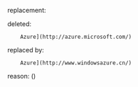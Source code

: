 replacement:

deleted:

		Azure](http://azure.microsoft.com/)

replaced by:

		Azure](http://www.windowsazure.cn/)

reason: ()

